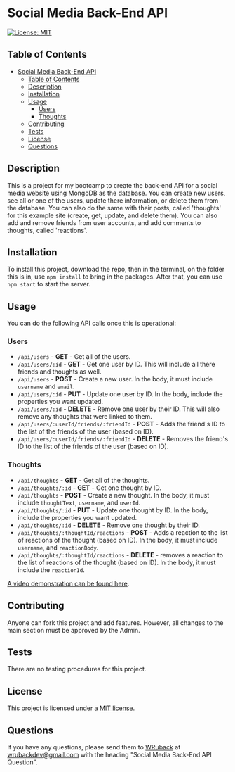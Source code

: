 # Social Media Back-End API

[![License: MIT](https://img.shields.io/badge/License-MIT-yellow.svg)](https://opensource.org/licenses/MIT)

## Table of Contents

- [Social Media Back-End API](#social-media-back-end-api)
  - [Table of Contents](#table-of-contents)
  - [Description](#description)
  - [Installation](#installation)
  - [Usage](#usage)
    - [Users](#users)
    - [Thoughts](#thoughts)
  - [Contributing](#contributing)
  - [Tests](#tests)
  - [License](#license)
  - [Questions](#questions)

## Description

This is a project for my bootcamp to create the back-end API for a social media website using MongoDB as the database. You can create new users, see all or one of the users, update there information, or delete them from the database. You can also do the same with their posts, called 'thoughts' for this example site (create, get, update, and delete them). You can also add and remove friends from user accounts, and add comments to thoughts, called 'reactions'.

## Installation

To install this project, download the repo, then in the terminal, on the folder this is in, use `npm install` to bring in the packages. After that, you can use `npm start` to start the server.

## Usage

You can do the following API calls once this is operational:
### Users
- `/api/users` - **GET** - Get all of the users.
- `/api/users/:id` - **GET** - Get one user by ID. This will include all there friends and thoughts as well.
- `/api/users` - **POST** - Create a new user. In the body, it must include `username` and `email`.
- `/api/users/:id` - **PUT** - Update one user by ID. In the body, include the properties you want updated.
- `/api/users/:id` - **DELETE** - Remove one user by their ID. This will also remove any thoughts that were linked to them.
- `/api/users/:userId/friends/:friendId` - **POST** - Adds the friend's ID to the list of the friends of the user (based on ID).
- `/api/users/:userId/friends/:friendId` - **DELETE** - Removes the friend's ID to the list of the friends of the user (based on ID).
### Thoughts
- `/api/thoughts` - **GET** - Get all of the thoughts.
- `/api/thoughts/:id` - **GET** - Get one thought by ID.
- `/api/thoughts` - **POST** - Create a new thought. In the body, it must include `thoughtText`, `username`, and `userId`.
- `/api/thoughts/:id` - **PUT** - Update one thought by ID. In the body, include the properties you want updated.
- `/api/thoughts/:id` - **DELETE** - Remove one thought by their ID.
- `/api/thoughts/:thoughtId/reactions` - **POST** - Adds a reaction to the list of reactions of the thought (based on ID). In the body, it must include `username`, and `reactionBody`.
- `/api/thoughts/:thoughtId/reactions` - **DELETE** - removes a reaction to the list of reactions of the thought (based on ID). In the body, it must include the `reactionId`.

[A video demonstration can be found here](https://drive.google.com/file/d/1dij-eAf0csrAjWqcLpSTDXthPaEo86-e/view?usp=sharing).

## Contributing

Anyone can fork this project and add features. However, all changes to the main section must be approved by the Admin.

## Tests

There are no testing procedures for this project.

## License

This project is licensed under a [MIT license](https://opensource.org/licenses/MIT).

## Questions

If you have any questions, please send them to [WRuback](https://github.com/WRuback) at wrubackdev@gmail.com with the heading "Social Media Back-End API Question".

